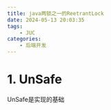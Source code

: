 ```yaml
---
title: java两锁之一的ReetrantLock
date: 2024-05-13 20:03:35
tags:
    - JUC
categories:
    - 后端开发
---
```


# 1. UnSafe

UnSafe是实现的基础
